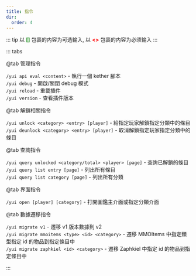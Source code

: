 ```yaml
---
title: 指令
dir:
  order: 4
---
```


::: tip
以 <span style="color: green;">**[]**</span> 包裹的内容为可选输入, 以 <span style="color: red;">**<>**</span> 包裹的内容为必须输入
:::

::: tabs

@tab 管理指令

`/yui api eval <content>` - 執行一個 kether 腳本  
`/yui debug` - 開啟/關閉 debug 模式  
`/yui reload` - 重載插件  
`/yui version` - 查看插件版本  

@tab 解鎖相關指令

`/yui unlock <category> <entry> [player]` - 給指定玩家解鎖指定分類中的條目  
`/yui deunlock <category> <entry> [player]` - 取消解鎖指定玩家指定分類中的條目

@tab 查詢指令

`/yui query unlocked <category/total> <player> [page]` - 查詢已解鎖的條目  
`/yui query list entry [page]` - 列出所有條目  
`/yui query list category [page]` - 列出所有分類  

@tab 界面指令

`/yui open [player] [category]` - 打開圖鑑主介面或指定分類介面

@tab 數據遷移指令

`/yui migrate v1` - 遷移 v1 版本數據到 v2  
`/yui migrate mmoitems <type> <id> <category>` - 遷移 MMOItems 中指定類型指定 id 的物品到指定條目中  
`/yui migrate zaphkiel <id> <category>` - 遷移 Zaphkiel 中指定 id 的物品到指定條目中

:::
